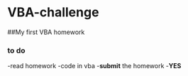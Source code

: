 # VBA-challenge

##My first VBA homework
### to do
-read homework
-code in vba
-**submit** the homework
-**YES**

